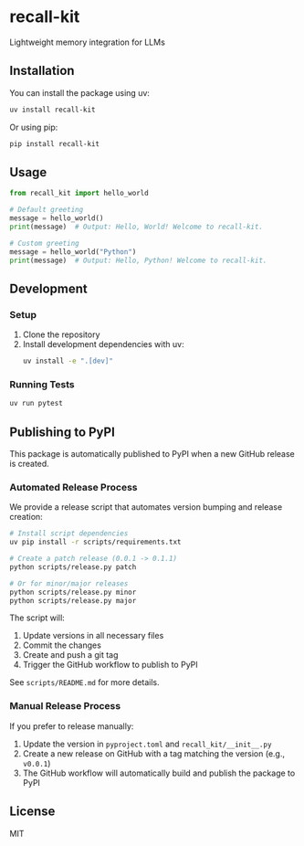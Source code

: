 # recall-kit

Lightweight memory integration for LLMs

## Installation

You can install the package using uv:

```bash
uv install recall-kit
```

Or using pip:

```bash
pip install recall-kit
```

## Usage

```python
from recall_kit import hello_world

# Default greeting
message = hello_world()
print(message)  # Output: Hello, World! Welcome to recall-kit.

# Custom greeting
message = hello_world("Python")
print(message)  # Output: Hello, Python! Welcome to recall-kit.
```

## Development

### Setup

1. Clone the repository
2. Install development dependencies with uv:
   ```bash
   uv install -e ".[dev]"
   ```

### Running Tests

```bash
uv run pytest
```

## Publishing to PyPI

This package is automatically published to PyPI when a new GitHub release is created.

### Automated Release Process

We provide a release script that automates version bumping and release creation:

```bash
# Install script dependencies
uv pip install -r scripts/requirements.txt

# Create a patch release (0.0.1 -> 0.1.1)
python scripts/release.py patch

# Or for minor/major releases
python scripts/release.py minor
python scripts/release.py major
```

The script will:
1. Update versions in all necessary files
2. Commit the changes
3. Create and push a git tag
4. Trigger the GitHub workflow to publish to PyPI

See `scripts/README.md` for more details.

### Manual Release Process

If you prefer to release manually:

1. Update the version in `pyproject.toml` and `recall_kit/__init__.py`
2. Create a new release on GitHub with a tag matching the version (e.g., `v0.0.1`)
3. The GitHub workflow will automatically build and publish the package to PyPI

## License

MIT

